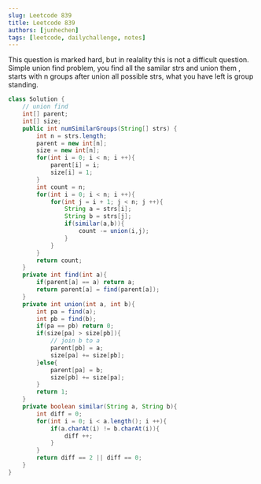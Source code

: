 ```yaml
---
slug: Leetcode 839
title: Leetcode 839
authors: [junhechen]
tags: [leetcode, dailychallenge, notes]
---
```


This question is marked hard, but in realality this is not a difficult question. Simple union find problem, you find all the samilar strs and union them , starts with n groups after union all possible strs, what you have left is group standing. 

```java
class Solution {
    // union find 
    int[] parent;
    int[] size;
    public int numSimilarGroups(String[] strs) {
        int n = strs.length;
        parent = new int[n];
        size = new int[n];
        for(int i = 0; i < n; i ++){
            parent[i] = i;
            size[i] = 1;
        }
        int count = n;
        for(int i = 0; i < n; i ++){
            for(int j = i + 1; j < n; j ++){
                String a = strs[i];
                String b = strs[j];
                if(similar(a,b)){
                    count -= union(i,j);
                }
            }
        }
        return count;
    }
    private int find(int a){
        if(parent[a] == a) return a;
        return parent[a] = find(parent[a]);
    }
    private int union(int a, int b){
        int pa = find(a);
        int pb = find(b);
        if(pa == pb) return 0;
        if(size[pa] > size[pb]){
            // join b to a 
            parent[pb] = a;
            size[pa] += size[pb];
        }else{
            parent[pa] = b;
            size[pb] += size[pa];
        }
        return 1;
    }
    private boolean similar(String a, String b){
        int diff = 0;
        for(int i = 0; i < a.length(); i ++){
            if(a.charAt(i) != b.charAt(i)){
                diff ++;
            }
        }
        return diff == 2 || diff == 0;
    }
}
```